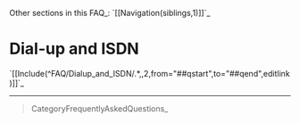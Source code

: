 Other sections in this FAQ\_: \`[[Navigation(siblings,1)]]\`\_

Dial-up and ISDN
================

\`[[Include(\^FAQ/Dialup\_and\_ISDN/.\*,,2,from="\#\#qstart",to="\#\#qend",editlink)]]\`\_

* * * * *

> CategoryFrequentlyAskedQuestions\_
